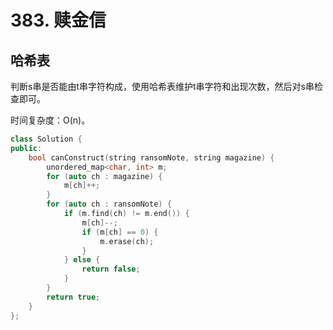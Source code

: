 # 383. 赎金信

## 哈希表

判断s串是否能由t串字符构成，使用哈希表维护t串字符和出现次数，然后对s串检查即可。

时间复杂度：O(n)。

```cpp
class Solution {
public:
    bool canConstruct(string ransomNote, string magazine) {
        unordered_map<char, int> m;
        for (auto ch : magazine) {
            m[ch]++;
        }
        for (auto ch : ransomNote) {
            if (m.find(ch) != m.end()) {
                m[ch]--;
                if (m[ch] == 0) {
                    m.erase(ch);
                }
            } else {
                return false;
            }
        }
        return true;
    }
};
```